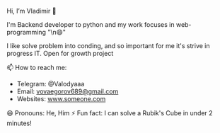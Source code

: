 Hi, I’m Vladimir 👋


I'm Backend developer to python and my work focuses in web-programming "\n😄"

I like solve problem into conding, and so important for me it's strive in progress IT. Open for growth project


📫 How to reach me:
-    Telegram: @Valodyaaa
-    Email: vovaegorov689@gmail.com
-    Websites: www.someone.com


 😄 Pronouns: He, Him
 ⚡ Fun fact: I can solve a Rubik's Cube in under 2 minutes!

